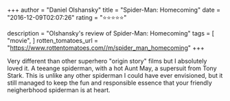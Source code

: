 +++
author = "Daniel Olshansky"
title = "Spider-Man: Homecoming"
date = "2016-12-09T02:07:26"
rating = "⭐⭐⭐⭐⭐"

description = "Olshansky's review of Spider-Man: Homecoming"
tags = [
    "movie",
]
rotten_tomatoes_url = "https://www.rottentomatoes.com//m/spider_man_homecoming"
+++

Very different than other superhero "origin story" films but I absolutely loved it. A teeange spiderman, with a hot Aunt May, a supersuit from Tony Stark. This is unlike any other spiderman I could have ever envisioned, but it still managed to keep the fun and responsible essence that your friendly neigherbhood spiderman is at heart.
